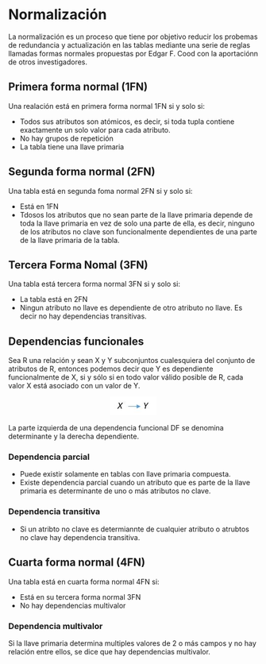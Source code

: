 # Normalización

La normalización es un proceso que tiene por objetivo reducir los probemas de redundancia
y actualización en las tablas mediante una serie de reglas llamadas formas normales
propuestas por Edgar F. Cood con la aportaciónn de otros investigadores.

## Primera forma normal (1FN)

Una realación está en primera forma normal 1FN si y solo si:

* Todos sus atributos son atómicos, es decir, si toda tupla contiene exactamente un solo valor para cada atributo.
* No hay grupos de repetición
* La tabla tiene una llave primaria

## Segunda forma normal (2FN)

Una tabla está en segunda foma normal 2FN si y solo si:

* Está en 1FN
* Tdosos los atributos que no sean parte de la llave primaria depende de toda la llave
primaria en vez de solo una parte de ella, es decir, ninguno de los atributos no clave son funcionalmente dependientes de una parte de la llave primaria de la tabla.

## Tercera Forma Nomal (3FN)

Una tabla está tercera forma normal 3FN si y solo si:

* La tabla está en 2FN
* Ningun atributo no llave es dependiente de otro atributo no llave. Es decir no hay
dependencias transitivas.

## Dependencias funcionales

Sea R una relación y sean X y Y subconjuntos cualesquiera del conjunto de atributos de R,
entonces podemos decir que Y es dependiente funcionalmente de X, si y sólo si en todo
valor válido posible de R, cada valor X está asociado  con un valor de Y.

<p align="center">
  <img src="img/dependencia-funcional2.png" >
</p>

La parte izquierda de una dependencia funcional DF se denomina determinante y la derecha
dependiente.

### Dependencia parcial

* Puede existir solamente en tablas con llave primaria compuesta.
* Existe dependencia parcial cuando un atributo que es parte de la llave primaria es
determinante de uno o más atributos no clave.

### Dependencia transitiva

* Si un atribto no clave es determiannte de cualquier atributo o atrubtos no clave hay
dependencia transitiva.

## Cuarta forma normal (4FN)

Una tabla está en cuarta forma normal 4FN si:

* Está en su tercera forma normal 3FN
* No hay dependencias multivalor

### Dependencia multivalor

Si la llave primaria determina multiples valores de 2 o más campos y no hay relación
entre ellos, se dice que hay dependencias multivalor.
